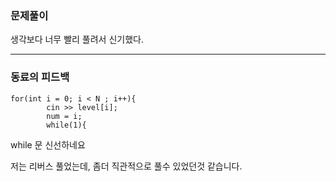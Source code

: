 ### 문제풀이

생각보다 너무 빨리 풀려서 신기했다.


***
### 동료의 피드백

```
for(int i = 0; i < N ; i++){
        cin >> level[i];
        num = i;
        while(1){
```

while 문 신선하네요

저는 리버스 풀었는데, 좀더 직관적으로 풀수 있었던것 같습니다.